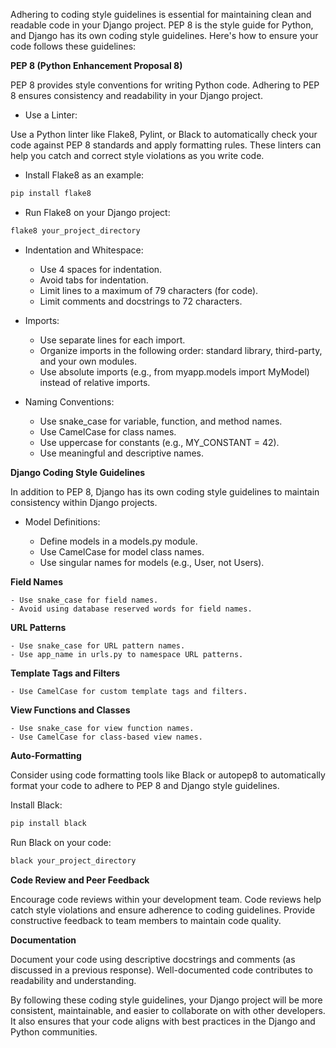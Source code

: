 Adhering to coding style guidelines is essential for maintaining clean and readable code in your Django project. PEP 8 is the style guide for Python, and Django has its own coding style guidelines. Here's how to ensure your code follows these guidelines:

**PEP 8 (Python Enhancement Proposal 8)**

PEP 8 provides style conventions for writing Python code. Adhering to PEP 8 ensures consistency and readability in your Django project.

- Use a Linter:

Use a Python linter like Flake8, Pylint, or Black to automatically check your code against PEP 8 standards and apply formatting rules. These linters can help you catch and correct style violations as you write code.

- Install Flake8 as an example:

```bash
pip install flake8
```

- Run Flake8 on your Django project:

```bash
flake8 your_project_directory
```

- Indentation and Whitespace:

    - Use 4 spaces for indentation.
    - Avoid tabs for indentation.
    - Limit lines to a maximum of 79 characters (for code).
    - Limit comments and docstrings to 72 characters.

- Imports:

    - Use separate lines for each import.
    - Organize imports in the following order: standard library, third-party, and your own modules.
    - Use absolute imports (e.g., from myapp.models import MyModel) instead of relative imports.

- Naming Conventions:

    - Use snake_case for variable, function, and method names.
    - Use CamelCase for class names.
    - Use uppercase for constants (e.g., MY_CONSTANT = 42).
    - Use meaningful and descriptive names.

**Django Coding Style Guidelines**

In addition to PEP 8, Django has its own coding style guidelines to maintain consistency within Django projects.

- Model Definitions:

    - Define models in a models.py module.
    - Use CamelCase for model class names.
    - Use singular names for models (e.g., User, not Users).

**Field Names**

    - Use snake_case for field names.
    - Avoid using database reserved words for field names.

**URL Patterns**

    - Use snake_case for URL pattern names.
    - Use app_name in urls.py to namespace URL patterns.

**Template Tags and Filters**

    - Use CamelCase for custom template tags and filters.

**View Functions and Classes**

    - Use snake_case for view function names.
    - Use CamelCase for class-based view names.

**Auto-Formatting**

Consider using code formatting tools like Black or autopep8 to automatically format your code to adhere to PEP 8 and Django style guidelines.

Install Black:

```bash
pip install black
```

Run Black on your code:

```bash
black your_project_directory
```

**Code Review and Peer Feedback**

Encourage code reviews within your development team. Code reviews help catch style violations and ensure adherence to coding guidelines. Provide constructive feedback to team members to maintain code quality.

**Documentation**

Document your code using descriptive docstrings and comments (as discussed in a previous response). Well-documented code contributes to readability and understanding.

By following these coding style guidelines, your Django project will be more consistent, maintainable, and easier to collaborate on with other developers. It also ensures that your code aligns with best practices in the Django and Python communities.
